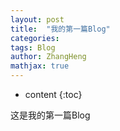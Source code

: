 ```yaml
---
layout: post
title:  "我的第一篇Blog"
categories: 
tags: Blog
author: ZhangHeng
mathjax: true
---
```


* content
{:toc}

这是我的第一篇Blog
